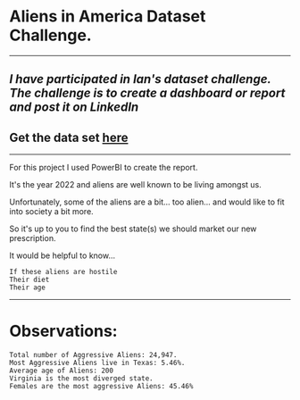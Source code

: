 # Aliens in America Dataset Challenge.
---------------------------------
***_I have participated in Ian's dataset challenge. The challenge is to create a dashboard or report and post it on LinkedIn_***
-------------------------------------------
## Get the data set [here](https://iklosowicz.gumroad.com/l/aliens-in-america)
-------------------------------------------------------
For this project I used PowerBI to create the report. 

It's the year 2022 and aliens are well known to be living amongst us.

Unfortunately, some of the aliens are a bit... too alien... and would like to fit into society a bit more.

So it's up to you to find the best state(s) we should market our new prescription.

It would be helpful to know...

    If these aliens are hostile
    Their diet
    Their age
 --------------------------------------------------   
# Observations:

    Total number of Aggressive Aliens: 24,947.
    Most Aggressive Aliens live in Texas: 5.46%.
    Average age of Aliens: 200
    Virginia is the most diverged state.
    Females are the most aggressive Aliens: 45.46%
    

